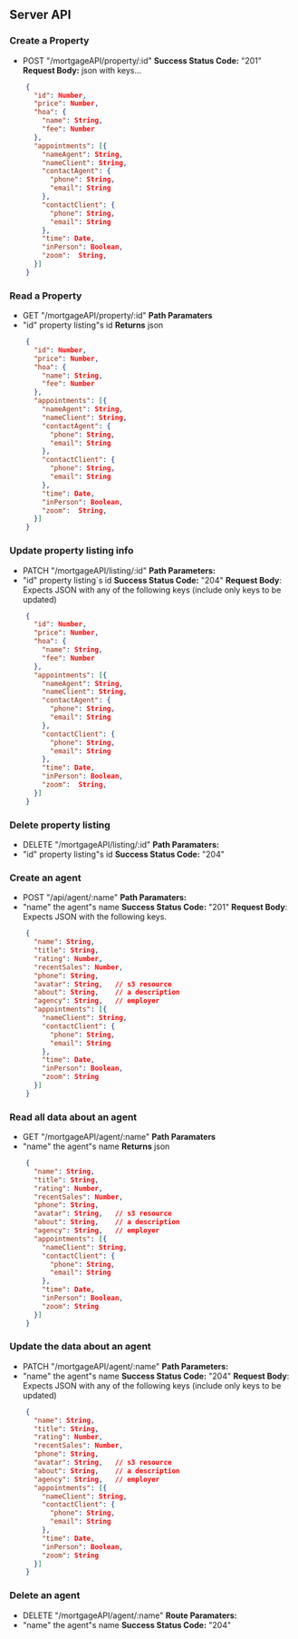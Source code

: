 ## Server API

### Create a Property
  * POST "/mortgageAPI/property/:id"
**Success Status Code:** "201"
**Request Body:** json with keys...
```json
    {
      "id": Number,
      "price": Number,
      "hoa": {
        "name": String,
        "fee": Number
      },
      "appointments": [{
        "nameAgent": String,
        "nameClient": String,
        "contactAgent": {
          "phone": String,
          "email": String
        },
        "contactClient": {
          "phone": String,
          "email": String
        },
        "time": Date,
        "inPerson": Boolean,
        "zoom":  String,
      }]
    }
```

### Read a Property
  * GET "/mortgageAPI/property/:id"
**Path Paramaters**
  * "id" property listing"s id
**Returns** json
```json
    {
      "id": Number,
      "price": Number,
      "hoa": {
        "name": String,
        "fee": Number
      },
      "appointments": [{
        "nameAgent": String,
        "nameClient": String,
        "contactAgent": {
          "phone": String,
          "email": String
        },
        "contactClient": {
          "phone": String,
          "email": String
        },
        "time": Date,
        "inPerson": Boolean,
        "zoom":  String,
      }]
    }
```

### Update property listing info
  * PATCH "/mortgageAPI/listing/:id"
**Path Parameters:**
  * "id" property listing`s id
**Success Status Code:** "204"
**Request Body**: Expects JSON with any of the following keys (include only keys to be updated)
```json
    {
      "id": Number,
      "price": Number,
      "hoa": {
        "name": String,
        "fee": Number
      },
      "appointments": [{
        "nameAgent": String,
        "nameClient": String,
        "contactAgent": {
          "phone": String,
          "email": String
        },
        "contactClient": {
          "phone": String,
          "email": String
        },
        "time": Date,
        "inPerson": Boolean,
        "zoom":  String,
      }]
    }
```

### Delete property listing
  * DELETE "/mortgageAPI/listing/:id"
**Path Paramaters:**
  * "id" property listing"s id
**Success Status Code:** "204"

### Create an agent
  * POST "/api/agent/:name"
**Path Paramaters:**
  * "name" the agent"s name
**Success Status Code:** "201"
**Request Body**: Expects JSON with the following keys.
```json
    {
      "name": String,
      "title": String,
      "rating": Number,
      "recentSales": Number,
      "phone": String,
      "avatar": String,   // s3 resource
      "about": String,    // a description
      "agency": String,   // employer
      "appointments": [{
        "nameClient": String,
        "contactClient": {
          "phone": String,
          "email": String
        },
        "time": Date,
        "inPerson": Boolean,
        "zoom": String
      }]
    }
```

### Read all data about an agent
  * GET "/mortgageAPI/agent/:name"
**Path Paramaters**
  * "name" the agent"s name
**Returns** json
```json
    {
      "name": String,
      "title": String,
      "rating": Number,
      "recentSales": Number,
      "phone": String,
      "avatar": String,   // s3 resource
      "about": String,    // a description
      "agency": String,   // employer
      "appointments": [{
        "nameClient": String,
        "contactClient": {
          "phone": String,
          "email": String
        },
        "time": Date,
        "inPerson": Boolean,
        "zoom": String
      }]
    }
```

### Update the data about an agent
  * PATCH "/mortgageAPI/agent/:name"
**Path Parameters:**
  * "name" the agent"s name
**Success Status Code:** "204"
**Request Body**: Expects JSON with any of the following keys (include only keys to be updated)
```json
    {
      "name": String,
      "title": String,
      "rating": Number,
      "recentSales": Number,
      "phone": String,
      "avatar": String,   // s3 resource
      "about": String,    // a description
      "agency": String,   // employer
      "appointments": [{
        "nameClient": String,
        "contactClient": {
          "phone": String,
          "email": String
        },
        "time": Date,
        "inPerson": Boolean,
        "zoom": String
      }]
    }
```

### Delete an agent
  * DELETE "/mortgageAPI/agent/:name"
**Route Paramaters:**
  * "name" the agent"s name
**Success Status Code:** "204"
